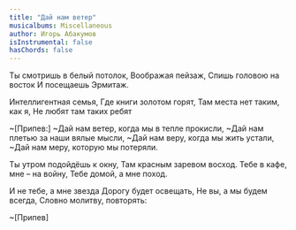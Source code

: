 ```yaml
---
title: "Дай нам ветер"
musicalbums: Miscellaneous
author: Игорь Абакумов
isInstrumental: false
hasChords: false
---
```


Ты смотришь в белый потолок,
Воображая пейзаж,
Спишь головою на восток
И посещаешь Эрмитаж.

Интеллигентная семья,
Где книги золотом горят,
Там места нет таким, как я,
Не любят там таких ребят

~[Припев:]
~Дай нам ветер, когда мы в тепле прокисли,
~Дай нам плетью за наши вялые мысли,
~Дай нам веру, когда мы жить устали,
~Дай нам меру, которую мы потеряли.

Ты утром подойдёшь к окну,
Там красным заревом восход.
Тебе в кафе, мне – на войну,
Тебе домой, а мне поход.

И не тебе, а мне звезда
Дорогу будет освещать,
Не вы, а мы будем всегда,
Словно молитву, повторять:

~[Припев]

